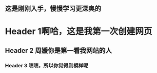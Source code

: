 ## 这是刚刚入手，慢慢学习更深奥的
   


# Header 1啊哈，这是我第一次创建网页
  

## Header 2 周媛你是第一看我网站的人
  
### Header 3 啧啧，所以你觉得则模样呢


